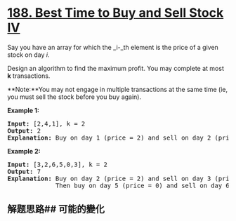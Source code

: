 # [188. Best Time to Buy and Sell Stock IV](https://leetcode-cn.com/problems/best-time-to-buy-and-sell-stock-iv/)
Say you have an array for which the _i-_th element is the price of a given stock on day _i_.

Design an algorithm to find the maximum profit. You may complete at most **k** transactions.

**Note:**You may not engage in multiple transactions at the same time (ie, you must sell the stock before you buy again).

**Example 1:**


<pre><strong>Input:</strong> [2,4,1], k = 2
<strong>Output:</strong> 2
<strong>Explanation:</strong> Buy on day 1 (price = 2) and sell on day 2 (price = 4), profit = 4-2 = 2.
</pre>

**Example 2:**


<pre><strong>Input:</strong> [3,2,6,5,0,3], k = 2
<strong>Output:</strong> 7
<strong>Explanation:</strong> Buy on day 2 (price = 2) and sell on day 3 (price = 6), profit = 6-2 = 4.
             Then buy on day 5 (price = 0) and sell on day 6 (price = 3), profit = 3-0 = 3.
</pre>

## 解题思路## 可能的變化
